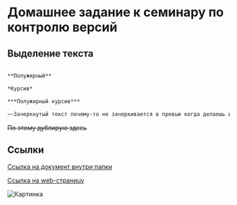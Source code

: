 # Домашнее задание к семинару по контролю версий 

## Выделение текста

```Markdown

**Полужирный**

*Курсив*

***Полужирный курсив***

~~Зачеркнутый текст почему-то не зачеркивается в превью когда делаешь в выделении~~
```

~~По этому дублирую здесь~~


## Ссылки

[Ссылка на документ внутри папки](GO.txt)

[Ссылка на web-страницу](https://youtu.be/dQw4w9WgXcQ)

![Картинка](https://cdn.fishki.net/upload/post/2019/05/15/2978629/a1ce870931cec5e01536340c798309e0.jpg)